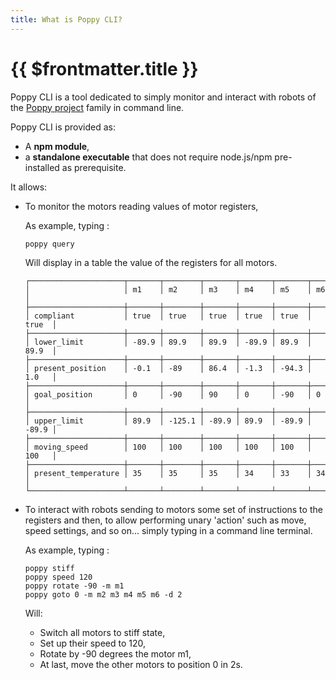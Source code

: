 ```yaml
---
title: What is Poppy CLI?
---
```


# {{ $frontmatter.title }}

Poppy CLI is a tool dedicated to simply monitor and interact with robots of the [Poppy project](https://www.poppy-project.org/en/) family in command line.

Poppy CLI is provided as:
- A __npm module__,
- a __standalone executable__ that does not require node.js/npm pre-installed as prerequisite.

It allows:
- To monitor the motors reading values of motor registers,
  
  As example, typing :
  ```shell
  poppy query
  ```

  Will display in a table the value of the registers for all motors.

  ```shell
  ┌─────────────────────┬───────┬────────┬───────┬───────┬───────┬───────┐
  │                     │ m1    │ m2     │ m3    │ m4    │ m5    │ m6    │
  ├─────────────────────┼───────┼────────┼───────┼───────┼───────┼───────┤
  │ compliant           │ true  │ true   │ true  │ true  │ true  │ true  │
  ├─────────────────────┼───────┼────────┼───────┼───────┼───────┼───────┤
  │ lower_limit         │ -89.9 │ 89.9   │ 89.9  │ -89.9 │ 89.9  │ 89.9  │
  ├─────────────────────┼───────┼────────┼───────┼───────┼───────┼───────┤
  │ present_position    │ -0.1  │ -89    │ 86.4  │ -1.3  │ -94.3 │ 1.0   │
  ├─────────────────────┼───────┼────────┼───────┼───────┼───────┼───────┤
  │ goal_position       │ 0     │ -90    │ 90    │ 0     │ -90   │ 0     │
  ├─────────────────────┼───────┼────────┼───────┼───────┼───────┼───────┤
  │ upper_limit         │ 89.9  │ -125.1 │ -89.9 │ 89.9  │ -89.9 │ -89.9 │
  ├─────────────────────┼───────┼────────┼───────┼───────┼───────┼───────┤
  │ moving_speed        │ 100   │ 100    │ 100   │ 100   │ 100   │ 100   │
  ├─────────────────────┼───────┼────────┼───────┼───────┼───────┼───────┤
  │ present_temperature │ 35    │ 35     │ 35    │ 34    │ 33    │ 34    │
  └─────────────────────┴───────┴────────┴───────┴───────┴───────┴───────┘
  ```
- To interact with robots sending to motors some set of instructions to the registers and then, to allow performing unary 'action' such as move, speed settings, and so on... simply typing in a command line terminal.

  As example, typing :

  ```shell
  poppy stiff
  poppy speed 120
  poppy rotate -90 -m m1
  poppy goto 0 -m m2 m3 m4 m5 m6 -d 2
  ```

  Will:
  - Switch all motors to stiff state,
  - Set up their speed to 120,
  - Rotate by -90 degrees the motor m1,
  - At last, move the other motors to position 0 in 2s.

